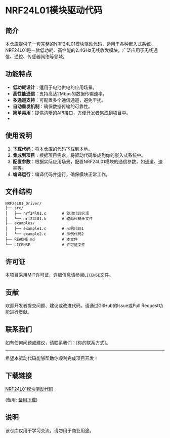 # NRF24L01模块驱动代码

## 简介

本仓库提供了一套完整的NRF24L01模块驱动代码，适用于各种嵌入式系统。NRF24L01是一款低功耗、高性能的2.4GHz无线收发模块，广泛应用于无线通信、遥控、传感器网络等领域。

## 功能特点

- **低功耗设计**：适用于电池供电的应用场景。
- **高性能通信**：支持高达2Mbps的数据传输速率。
- **多通道支持**：可配置多个通信通道，避免干扰。
- **自动重发机制**：确保数据传输的可靠性。
- **简单易用**：提供清晰的API接口，方便开发者集成到项目中。
- 
## 使用说明

1. **下载代码**：将本仓库的代码下载到本地。
2. **集成到项目**：根据项目需求，将驱动代码集成到你的嵌入式系统中。
3. **配置参数**：根据实际应用场景，配置NRF24L01模块的通信参数，如通道、速率等。
4. **编译运行**：编译代码并运行，确保模块正常工作。

## 文件结构

```
NRF24L01_Driver/
├── src/
│   ├── nrf24l01.c       # 驱动代码实现
│   └── nrf24l01.h       # 驱动代码头文件
├── examples/
│   ├── example1.c       # 示例代码1
│   └── example2.c       # 示例代码2
├── README.md            # 本文件
└── LICENSE              # 许可证文件
```

## 许可证

本项目采用MIT许可证，详细信息请参阅`LICENSE`文件。

## 贡献

欢迎开发者提交问题、建议或改进代码。请通过GitHub的Issue或Pull Request功能进行贡献。

## 联系我们

如有任何问题或建议，请联系我们：[你的联系方式]。

---

希望本驱动代码能够帮助你顺利完成项目开发！

## 下载链接
[NRF24L01模块驱动代码](https://pan.quark.cn/s/d29cc4f7f349) 

(备用: [备用下载](https://pan.baidu.com/s/1PMqMghYsw6URTw_nJjLung?pwd=1234))

## 说明

该仓库仅用于学习交流，请勿用于商业用途。
